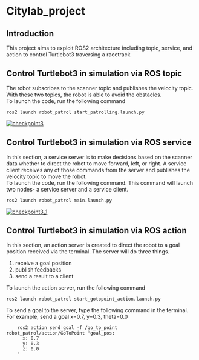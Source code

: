 # Citylab_project

## Introduction
<p>This project aims to exploit ROS2 architecture including topic, service, and action to control Turtlebot3 traversing a racetrack</p>

## Control Turtlebot3 in simulation via ROS topic
<p>The robot subscribes to the scanner topic and publishes the velocity topic. With these two topics, the robot is able to avoid the obstacles.<br>
To launch the code, run the following command</p>

    ros2 launch robot_patrol start_patrolling.launch.py

[![checkpoint3](https://res.cloudinary.com/marcomontalbano/image/upload/v1693272078/video_to_markdown/images/google-drive--1DGZdfjk02qPHQJp7-O23J5epePi0Vz9i-c05b58ac6eb4c4700831b2b3070cd403.jpg)](https://drive.google.com/file/d/1DGZdfjk02qPHQJp7-O23J5epePi0Vz9i/view?usp=sharing "checkpoint3")

## Control Turtlebot3 in simulation via ROS service
<p>In this section, a service server is to make decisions based on the scanner data whether to direct the robot to move forward, left, or right. A service client receives any of those commands from the server and publishes the velocity topic to move the robot.<br>
To launch the code, run the following command. This command will launch two nodes- a service server and a service client.</p>

    ros2 launch robot_patrol main.launch.py

[![checkpoint3_1](https://res.cloudinary.com/marcomontalbano/image/upload/v1693272454/video_to_markdown/images/google-drive--1Pnlb1dBlBgV25DNDlrWT__AUS5DjRJ3E-c05b58ac6eb4c4700831b2b3070cd403.jpg)](https://drive.google.com/file/d/1Pnlb1dBlBgV25DNDlrWT__AUS5DjRJ3E/view?usp=sharing "checkpoint3_1")

## Control Turtlebot3 in simulation via ROS action
<p>In this section, an action server is created to direct the robot to a goal position received via the terminal. The server will do three things.</p>
<ol>
<li>receive a goal position</li>
<li>publish feedbacks</li>
<li>send a result to a client</li>  
</ol>
<p>To launch the action server, run the following command</p>

    ros2 launch robot_patrol start_gotopoint_action.launch.py

<p>To send a goal to the server, type the following command in the terminal. For example, send a goal x=0.7, y=0.3, theta=0.0</p>

        ros2 action send_goal -f /go_to_point robot_patrol/action/GoToPoint "goal_pos:
          x: 0.7
          y: 0.3
          z: 0.0
        "




